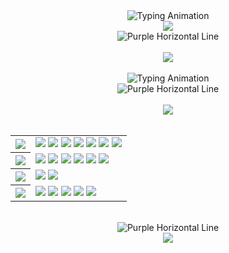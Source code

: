 <div align="center">
    <img src="https://readme-typing-svg.herokuapp.com?font=Fira+Code&weight=700&size=35&duration=2000&pause=1000&color=00FFFF&center=true&vCenter=true&width=600&lines=Hiya,+I'm+Sarkhail!;Software+Engineer;Passionate+Problem+Solver;Security+Aficionado" alt="Typing Animation">
</div>

<div align="center">
    <img src="https://img.shields.io/badge/Welcome%20to%20my%20Digital%20Playground-6610F2?style=for-the-badge&logo=codeforces&logoColor=white&labelColor=6F42C1&color=6F42C1">
</div>

<div align="center">
    <img src="https://dummyimage.com/1200x4/4169E1/4169E1" alt="Purple Horizontal Line">
</div>

<br>

<div align="center">
    <img src="https://img.shields.io/badge/About me-6F42C1?style=for-the-badge&labelColor=6610F2&color=6F42C1">
</div>
<br>

<div align="center">
    <img src="https://readme-typing-svg.herokuapp.com?font=Fira+Code&weight=700&size=25&duration=6000&pause=1000&color=FFD700&center=true&vCenter=true&width=1000&lines=Committed+Software+Developer+with+a+strong+passion...;for+building+cool+and+functional+software.;Always+exploring+security+and+secure+coding+practices.;Love+learning+new+technologies+and+solving+complex+problems." alt="Typing Animation">
</div>

<div align="center">
    <img src="https://dummyimage.com/1200x4/4169E1/4169E1" alt="Purple Horizontal Line">
</div>

<br>

<div align="center">
    <img src="https://img.shields.io/badge/Tech%20Stack-6F42C1?style=for-the-badge&labelColor=6610F2&color=6F42C1">
</div>

<br>

<table align="center">
    <tr>
        <th align="start"><img src="https://img.shields.io/badge/Frontend-6F42C1?style=for-the-badge&labelColor=6610F2&color=4169E1"></th>
        <td>
            <img src="https://img.shields.io/badge/-HTML-E34F26?style=flat-square&logo=html5&logoColor=white">
            <img src="https://img.shields.io/badge/-CSS-1572B6?style=flat-square&logo=css3&logoColor=white">
            <img src="https://img.shields.io/badge/-JavaScript-F7DF1E?style=flat-square&logo=javascript&logoColor=black">
            <img src="https://img.shields.io/badge/-TypeScript-007ACC?style=flat-square&logo=typescript&logoColor=white">
            <img src="https://img.shields.io/badge/-React-61DAFB?style=flat-square&logo=react&logoColor=black">
            <img src="https://img.shields.io/badge/-Next.js-000000?style=flat-square&logo=nextdotjs&logoColor=white">
            <img src="https://img.shields.io/badge/-TailwindCSS-38B2AC?style=flat-square&logo=tailwind-css&logoColor=white">
        </td>
    </tr>
    <tr>
        <th align="start"><img src="https://img.shields.io/badge/Backend-6F42C1?style=for-the-badge&labelColor=6610F2&color=4169E1"></th>
        <td>
            <img src="https://img.shields.io/badge/-Node.js-339933?style=flat-square&logo=node.js&logoColor=white">
            <img src="https://img.shields.io/badge/-Express.js-000000?style=flat-square&logo=express&logoColor=white">
            <img src="https://img.shields.io/badge/-REST%20APIs-005571?style=flat-square&logo=postman&logoColor=white">
            <img src="https://img.shields.io/badge/-PostgreSQL-336791?style=flat-square&logo=postgresql&logoColor=white">
            <img src="https://img.shields.io/badge/-MongoDB-47A248?style=flat-square&logo=mongodb&logoColor=white">
            <img src="https://img.shields.io/badge/-Prisma-2D3748?style=flat-square&logo=prisma&logoColor=white">
        </td>
    </tr>
    <tr>
        <th align="start"><img src="https://img.shields.io/badge/Tools-6F42C1?style=for-the-badge&labelColor=6610F2&color=4169E1"></th>
        <td>
            <img src="https://img.shields.io/badge/-Git-F05032?style=flat-square&logo=git&logoColor=white">
            <img src="https://img.shields.io/badge/-Docker-2496ED?style=flat-square&logo=docker&logoColor=white">
        </td>
    </tr>
    <tr>
        <th align="start"><img src="https://img.shields.io/badge/Languages-6F42C1?style=for-the-badge&labelColor=6610F2&color=4169E1"></th>
        <td>
            <img src="https://img.shields.io/badge/-Java-ED8B00?style=flat-square&logo=java&logoColor=white">
            <img src="https://img.shields.io/badge/-JavaScript-F7DF1E?style=flat-square&logo=javascript&logoColor=black">
            <img src="https://img.shields.io/badge/-TypeScript-007ACC?style=flat-square&logo=typescript&logoColor=white">
            <img src="https://img.shields.io/badge/-Python-3776AB?style=flat-square&logo=python&logoColor=white">
            <img src="https://img.shields.io/badge/-SQL-CC2927?style=flat-square&logo=microsoft-sql-server&logoColor=white">
        </td>
    </tr>
</table>

<br>

<div align="center">
    <img src="https://dummyimage.com/1200x4/4169E1/4169E1" alt="Purple Horizontal Line">
</div>

<div align="center">
    <img src="https://readme-typing-svg.herokuapp.com?font=Fira+Code&weight=700&size=25&duration=3000&pause=1000&color=32CD32&center=true&vCenter=true&width=800&lines=If+you're+reading+this,+you're+either+interested...;or+in+the+wrong+place...;but+either+way,+welcome!;Let's+Connect!">
</div>


